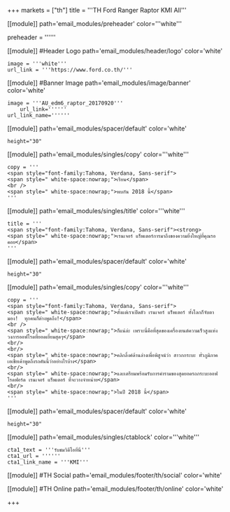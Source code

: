 +++
markets = ["th"]
title = '''TH Ford Ranger Raptor KMI All'''

[[module]]
path='email_modules/preheader'
color='''white'''

preheader = ''''''

[[module]] #Header Logo
path='email_modules/header/logo'
color='white'

	image = '''white'''
	url_link = '''https://www.ford.co.th/'''

[[module]] #Banner Image
path='email_modules/image/banner'
color='white'

	image = '''AU_edm6_raptor_20170920'''
		url_link=''''''
	url_link_name=''''''

[[module]]
path='email_modules/spacer/default'
color='white'

	height="30"

[[module]]
path='email_modules/singles/copy'
color='''white'''

	copy = '''
    <span style="font-family:Tahoma, Verdana, Sans-serif">
	<span style=" white-space:nowrap;">เรียน</span>
    <br />
    <span style=" white-space:nowrap;">พบกัน 2018 นี้</span> 
    '''

[[module]]
path='email_modules/singles/title'
color='''white'''

	title = '''
    <span style="font-family:Tahoma, Verdana, Sans-serif"><strong>
	<span style=" white-space:nowrap;">เรนเจอร์ แร็พเตอร์การมาถึงของความยิ่งใหญ่ที่คุณรอคอย</span>
    '''

[[module]]
path='email_modules/spacer/default'
color='white'

	height="30"

[[module]]
path='email_modules/singles/copy'
color='''white'''

	copy = '''
    <span style="font-family:Tahoma, Verdana, Sans-serif">
	<span style=" white-space:nowrap;">ตั้งแต่เราเปิดตัว เรนเจอร์ แร็พเตอร์ ทั้งโลกก็จับตามอง!  ทุกคนก็ต่างพูดถึง!</span>
    <br />
    <span style=" white-space:nowrap;">ก็แน่ล่ะ เพราะนี่คือที่สุดของเครื่องยนต์ความเร็วสูงแห่งวงการออฟโรดที่ยอดเยี่ยมสุดๆ</span> 
    <br/>
    <br/>
    <span style=" white-space:nowrap;">คลิกลิ้งค์ด้านล่างเพื่อพิสูจน์ว่า สาวกกระบะ ทั่วภูมิภาคเอเชียเค้าพูดถึงรถคันนี้ว่าอย่างไรบ้าง</span>
    <br/>
    <span style=" white-space:nowrap;">และเตรียมพร้อมรับการคำรามของสุดยอดรถกระบะออฟโรดฟอร์ด เรนเจอร์ แร็พเตอร์ ที่จะวางจำหน่าย</span> 
    <br/>
    <span style=" white-space:nowrap;">ในปี 2018 นี้</span>
    '''
    
[[module]]
path='email_modules/spacer/default'
color='white'

	height="30"
    
[[module]]
path='email_modules/singles/ctablock'
color='''white'''

	cta1_text = '''รับชมวิดีโอที่นี่'''
	cta1_url = ''''''
	cta1_link_name = '''KMI'''

[[module]] #TH Social
path='email_modules/footer/th/social'
color='white'

[[module]] #TH Online
path='email_modules/footer/th/online'
color='white'

+++
